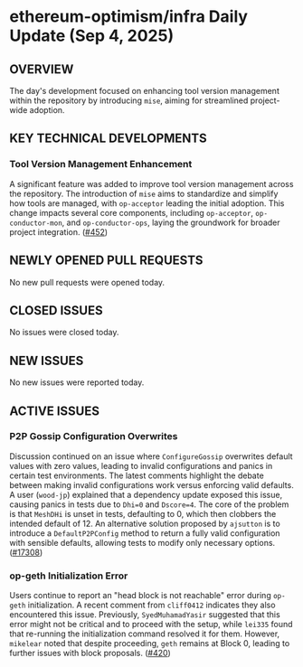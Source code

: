 # ethereum-optimism/infra Daily Update (Sep 4, 2025)
## OVERVIEW 
The day's development focused on enhancing tool version management within the repository by introducing `mise`, aiming for streamlined project-wide adoption.

## KEY TECHNICAL DEVELOPMENTS

### Tool Version Management Enhancement
A significant feature was added to improve tool version management across the repository. The introduction of `mise` aims to standardize and simplify how tools are managed, with `op-acceptor` leading the initial adoption. This change impacts several core components, including `op-acceptor`, `op-conductor-mon`, and `op-conductor-ops`, laying the groundwork for broader project integration. ([#452](https://github.com/ethereum-optimism/infra/pull/452))

## NEWLY OPENED PULL REQUESTS
No new pull requests were opened today.

## CLOSED ISSUES
No issues were closed today.

## NEW ISSUES
No new issues were reported today.

## ACTIVE ISSUES

### P2P Gossip Configuration Overwrites
Discussion continued on an issue where `ConfigureGossip` overwrites default values with zero values, leading to invalid configurations and panics in certain test environments. The latest comments highlight the debate between making invalid configurations work versus enforcing valid defaults. A user (`wood-jp`) explained that a dependency update exposed this issue, causing panics in tests due to `Dhi=0` and `Dscore=4`. The core of the problem is that `MeshDHi` is unset in tests, defaulting to 0, which then clobbers the intended default of 12. An alternative solution proposed by `ajsutton` is to introduce a `DefaultP2PConfig` method to return a fully valid configuration with sensible defaults, allowing tests to modify only necessary options. ([#17308](https://github.com/ethereum-optimism/infra/issues/17308))

### op-geth Initialization Error
Users continue to report an "head block is not reachable" error during `op-geth` initialization. A recent comment from `cliff0412` indicates they also encountered this issue. Previously, `SyedMuhamadYasir` suggested that this error might not be critical and to proceed with the setup, while `lei335` found that re-running the initialization command resolved it for them. However, `mikelear` noted that despite proceeding, `geth` remains at Block 0, leading to further issues with block proposals. ([#420](https://github.com/ethereum-optimism/infra/issues/420))